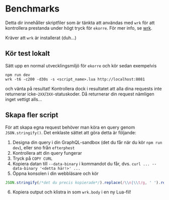 # Benchmarks

Detta dir innehåller skriptfiler som är tänkta att användas med `wrk` för att
kontrollera prestanda under högt tryck för `ekorre`. För mer info, se [wrk](https://github.com/wg/wrk).

Kräver att `wrk` är installerat (duh...)

## Kör test lokalt

Sätt upp en normal utvecklingsmiljö för `ekorre` och kör sedan exempelvis

```
npm run dev
wrk -t6 -c200 -d30s -s <script_name>.lua http://localhost:8081
```

och vänta på resultat! Kontrollera dock i resultatet att alla dina requests inte returnerar icke-`2XX`/`3XX`-statuskoder. Då returnerar din request nämligen inget vettigt alls...

## Skapa fler script

För att skapa egna request behöver man köra en query genom `JSON.stringify()`. Det enklaste sättet att göra
detta är följande:

1. Designa din query i din GraphQL-sandbox (det du får när du kör `npm run dev`), eller sno från `efterphest`
2. Kontrollera att din query fungerar
3. Tryck på `COPY CURL`
4. Kopiera datan till `--data-binary` i kommandot du får, dvs. `curl ... --data-binary '<detta här!>' ...`
5. Öppna konsolen i din webbläsare och kör
```js
JSON.stringify(/*det du precis kopierade*/).replace(/\\n|\\t/g, ' ').replace(/\s+/g, ' ');
```
6. Kopiera output och klistra in som `wrk.body` i en ny Lua-fil!
